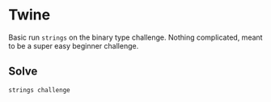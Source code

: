 # Twine

Basic run `strings` on the binary type challenge. Nothing complicated, meant to be a super easy beginner challenge.

## Solve

`strings challenge`
